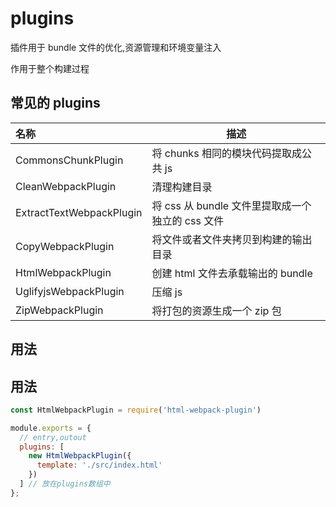 # plugins

插件用于 bundle 文件的优化,资源管理和环境变量注入

作用于整个构建过程

## 常见的 plugins

| 名称                     | 描述                                             |
| :----------------------- | ------------------------------------------------ |
| CommonsChunkPlugin       | 将 chunks 相同的模块代码提取成公共 js            |
| CleanWebpackPlugin       | 清理构建目录                                     |
| ExtractTextWebpackPlugin | 将 css 从 bundle 文件里提取成一个独立的 css 文件 |
| CopyWebpackPlugin        | 将文件或者文件夹拷贝到构建的输出目录             |
| HtmlWebpackPlugin        | 创建 html 文件去承载输出的 bundle                |
| UglifyjsWebpackPlugin    | 压缩 js                                          |
| ZipWebpackPlugin         | 将打包的资源生成一个 zip 包                      |

## 用法


## 用法

```javascript
const HtmlWebpackPlugin = require('html-webpack-plugin')

module.exports = {
  // entry,outout
  plugins: [
    new HtmlWebpackPlugin({
      template: './src/index.html'
    })
  ] // 放在plugins数组中
};
```